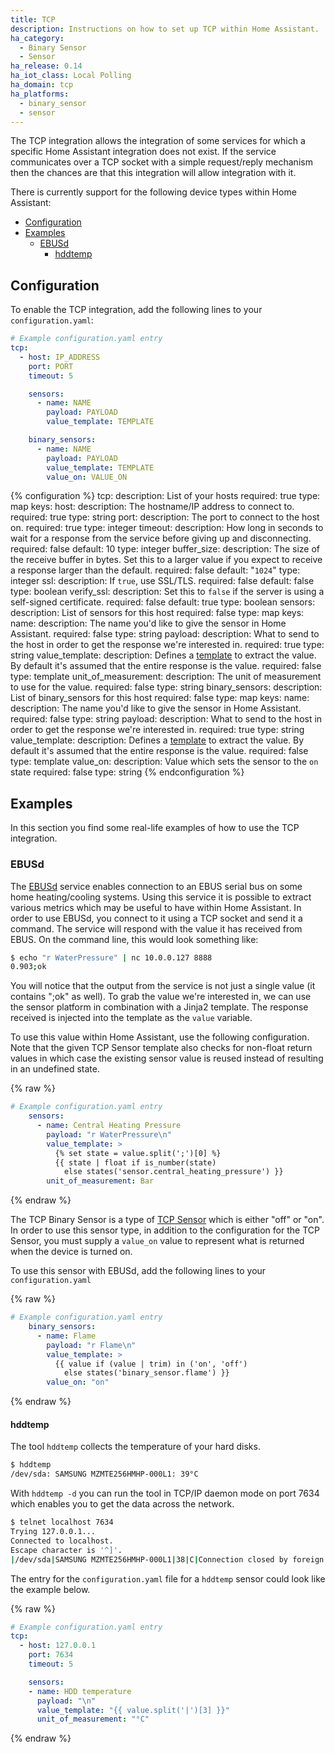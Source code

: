 ```yaml
---
title: TCP
description: Instructions on how to set up TCP within Home Assistant.
ha_category:
  - Binary Sensor
  - Sensor
ha_release: 0.14
ha_iot_class: Local Polling
ha_domain: tcp
ha_platforms:
  - binary_sensor
  - sensor
---
```


The TCP integration allows the integration of some services for which a specific Home Assistant integration does not exist. If the service communicates over a TCP socket with a simple request/reply mechanism then the chances are that this integration will allow integration with it.

There is currently support for the following device types within Home Assistant:

- [Configuration](#configuration)
- [Examples](#examples)
  - [EBUSd](#ebusd)
    - [hddtemp](#hddtemp)

## Configuration

To enable the TCP integration, add the following lines to your `configuration.yaml`:

```yaml
# Example configuration.yaml entry
tcp:
  - host: IP_ADDRESS
    port: PORT
    timeout: 5

    sensors:
      - name: NAME
        payload: PAYLOAD
        value_template: TEMPLATE

    binary_sensors:
      - name: NAME
        payload: PAYLOAD
        value_template: TEMPLATE
        value_on: VALUE_ON
```

{% configuration %}
tcp:
  description: List of your hosts
  required: true
  type: map
  keys:
    host:
      description: The hostname/IP address to connect to.
      required: true
      type: string
    port:
      description: The port to connect to the host on.
      required: true
      type: integer
    timeout:
      description: How long in seconds to wait for a response from the service before giving up and disconnecting.
      required: false
      default: 10
      type: integer
    buffer_size:
      description: The size of the receive buffer in bytes. Set this to a larger value if you expect to receive a response larger than the default.
      required: false
      default: "`1024`"
      type: integer
    ssl:
      description: If `true`, use SSL/TLS.
      required: false
      default: false
      type: boolean
    verify_ssl:
      description: Set this to `false` if the server is using a self-signed certificate.
      required: false
      default: true
      type: boolean
    sensors:
      description: List of sensors for this host
      required: false
      type: map
      keys:
        name:
          description: The name you'd like to give the sensor in Home Assistant.
          required: false
          type: string
        payload:
          description: What to send to the host in order to get the response we're interested in.
          required: true
          type: string
        value_template:
          description: Defines a [template](/docs/configuration/templating/#processing-incoming-data) to extract the value. By default it's assumed that the entire response is the value.
          required: false
          type: template
        unit_of_measurement:
          description: The unit of measurement to use for the value.
          required: false
          type: string
    binary_sensors:
      description: List of binary_sensors for this host
      required: false
      type: map
      keys:
        name:
          description: The name you'd like to give the sensor in Home Assistant.
          required: false
          type: string
        payload:
          description: What to send to the host in order to get the response we're interested in.
          required: true
          type: string
        value_template:
          description: Defines a [template](/docs/configuration/templating/#processing-incoming-data) to extract the value. By default it's assumed that the entire response is the value.
          required: false
          type: template
        value_on:
          description: Value which sets the sensor to the `on` state
          required: false
          type: string
{% endconfiguration %}

## Examples

In this section you find some real-life examples of how to use the TCP integration.

### EBUSd

The [EBUSd](https://github.com/john30/ebusd/wiki) service enables connection to an EBUS serial bus on some home heating/cooling systems. Using this service it is possible to extract various metrics which may be useful to have within Home Assistant. In order to use EBUSd, you connect to it using a TCP socket and send it a command. The service will respond with the value it has received from EBUS. On the command line, this would look something like:

```bash
$ echo "r WaterPressure" | nc 10.0.0.127 8888
0.903;ok
```

You will notice that the output from the service is not just a single value (it contains ";ok" as well). To grab the value we're interested in, we can use the sensor platform in combination with a Jinja2 template. The response received is injected into the template as the `value` variable.

To use this value within Home Assistant, use the following configuration. Note that the given TCP Sensor template also checks for non-float return values in which case the existing sensor value is reused instead of resulting in an undefined state.

{% raw %}

```yaml
# Example configuration.yaml entry
    sensors:
      - name: Central Heating Pressure
        payload: "r WaterPressure\n"
        value_template: >
          {% set state = value.split(';')[0] %}
          {{ state | float if is_number(state)
            else states('sensor.central_heating_pressure') }}
        unit_of_measurement: Bar
```

{% endraw %}

The TCP Binary Sensor is a type of [TCP Sensor](#sensor) which is either "off" or "on". In order to use this sensor type, in addition to the configuration for the TCP Sensor, you must supply a `value_on` value to represent what is returned when the device is turned on.

To use this sensor with EBUSd, add the following lines to your `configuration.yaml`

{% raw %}

```yaml
# Example configuration.yaml entry
    binary_sensors:
      - name: Flame
        payload: "r Flame\n"
        value_template: >
          {{ value if (value | trim) in ('on', 'off')
            else states('binary_sensor.flame') }}
        value_on: "on"
```

{% endraw %}

#### hddtemp

The tool `hddtemp` collects the temperature of your hard disks.

```bash
$ hddtemp
/dev/sda: SAMSUNG MZMTE256HMHP-000L1: 39°C
```

With `hddtemp -d` you can run the tool in TCP/IP daemon mode on port 7634 which enables you to get the data across the network.

```bash
$ telnet localhost 7634
Trying 127.0.0.1...
Connected to localhost.
Escape character is '^]'.
|/dev/sda|SAMSUNG MZMTE256HMHP-000L1|38|C|Connection closed by foreign host.
```

The entry for the `configuration.yaml` file for a `hddtemp` sensor could look like the example below.

{% raw %}

```yaml
# Example configuration.yaml entry
tcp:
  - host: 127.0.0.1
    port: 7634
    timeout: 5

    sensors:
    - name: HDD temperature
      payload: "\n"
      value_template: "{{ value.split('|')[3] }}"
      unit_of_measurement: "°C"
```

{% endraw %}
